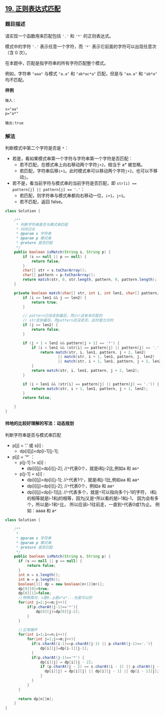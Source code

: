 ## [19. 正则表达式匹配](https://leetcode.cn/problems/zheng-ze-biao-da-shi-pi-pei-lcof/)


### 题目描述

请实现一个函数用来匹配包括 `'.'` 和 `'*'` 的正则表达式。

模式中的字符 `'.'` 表示任意一个字符，而 `'*'` 表示它前面的字符可以出现任意次（含 0 次）。

在本题中，匹配是指字符串的所有字符匹配整个模式。

例如，字符串 `"aaa"` 与模式 `"a.a"` 和 `"ab*ac*a"` 匹配，但是与 `"aa.a"` 和 `"ab*a"` 均不匹配。

**样例**

```
输入：

s="aa"
p="a*"

输出:true
```


### 解法

判断模式中第二个字符是否是 `*`：

- 若是，看如果模式串第一个字符与字符串第一个字符是否匹配：
    - 若不匹配，在模式串上向右移动两个字符`j+2`，相当于 a\* 被忽略。
    - 若匹配，字符串后移`i+1`。此时模式串可以移动两个字符`j+2`，也可以不移动`j`。
- 若不是，看当前字符与模式串的当前字符是否匹配，即 `str[i] == pattern[j] || pattern[j] == '.'`：
    - 若匹配，则字符串与模式串都向右移动一位，`i+1`，`j+1`。
    - 若不匹配，返回 false。

```java
class Solution {

    /**
     * 判断字符串是否与模式串匹配
     * 时间过长
     * @param s 字符串
     * @param p 模式串
     * @return 是否匹配
     */
    public boolean isMatch(String s, String p) {
        if (s == null || p == null) {
            return false;
        }
        char[] str = s.toCharArray();
        char[] pattern = p.toCharArray();
        return match(str, 0, str.length, pattern, 0, pattern.length);
    }

    private boolean match(char[] str, int i, int len1, char[] pattern, int j, int len2) {
        if (i == len1 && j == len2) {
            return true;
        }

        // pattern已经走到最后，而str还有未匹配的
        // str走到最后，而pattern还没走完，此时是允许的
        if (j == len2) {
            return false;
        }

        if (j + 1 < len2 && pattern[j + 1] == '*') {
            if (i < len1 && (str[i] == pattern[j] || pattern[j] == '.')) {
                return match(str, i, len1, pattern, j + 2, len2)
                        || match(str, i + 1, len1, pattern, j, len2)
                        || match(str, i + 1, len1, pattern, j + 2, len2);
            }
            return match(str, i, len1, pattern, j + 2, len2);
        }

        if (i < len1 && (str[i] == pattern[j] || pattern[j] == '.')) {
            return match(str, i + 1, len1, pattern, j + 1, len2);
        }
        return false;

    }
}
```

#### 帅地的比较好理解的写法：动态规划

判断字符串是否与模式串匹配
- p[j] = '.' 或 s[i] : 
   - dp[i][j]=dp[i-1][j-1];
- p[j] = '*' ：
   - p[j-1] != s[i] : 
      - dp[i][j]=dp[i][j-2]; //`*`代表0个，就是i和j-2比,例如a 和 as`*`
   - p[j-1] = s[i] :
      - dp[i][j]=dp[i][j-1]; //`*`代表1个，就是i和j-1比,例如aa 和 aa`*`
      - dp[i][j]=dp[i][j-2]; //`*`代表0个，例如a 和 aa`*`
      - dp[i][j]=dp[i-1][j]; //`*`代表多个，就是`*`可以指向多个j-1的字符，
                                          i和j的相等就是i-1和j的相等，因为j又是`*`所以看的是i-1和j-1，
                                          因为会有多个，所以是i-1和`*`比，
                                          所以应该i-1往前走，一直到`*`代表0或1为止。
                                          例如：aaaa 和 a`*`

```java
class Solution {

    /**
     *
     * @param s 字符串
     * @param p 模式串
     * @return 是否匹配
     */
    public boolean isMatch(String s, String p) {
      if (s == null || p == null) {
          return false;
      }
      int n = s.length();
      int m = p.length();
      boolean[][] dp = new boolean[n+1][m+1];
      dp[0][0]=true;
      dp[0][1]=false;
      //特殊情况，s是0，p是a*a*...也是可以的
      for(int j=2;j<=m;j++){
          if(p.charAt(j-1)=='*'){
              dp[0][j]=dp[0][j-2];
          }
      }
      
      //正常循环
      for(int i=1;i<=n;i++){
          for(int j=1;j<=m;j++){
            if(s.charAt(i-1)==p.charAt(j-1) || p.charAt(j-1)=='.'){
                dp[i][j]=dp[i-1][j-1];
            }
            if(p.charAt(j-1)=='*') {
                dp[i][j] = dp[i][j - 2];
                if (p.charAt(j - 2) == s.charAt(i - 1) || p.charAt(j - 2) == '.') {
                  dp[i][j] = dp[i][j] || dp[i][j - 1] || dp[i - 1][j];
                }
            }
          }
      }
        
      return dp[n][m];
    }
}
```